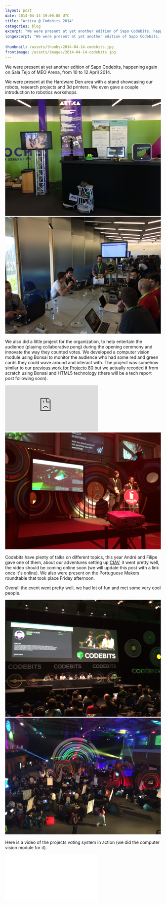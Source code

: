 ```yaml
---
layout: post
date: 2014-04-14 19:00:00 UTC
title: "Artica @ Codebits 2014"
categories: blog
excerpt: "We were present at yet another edition of Sapo Codebits, happening again on Sala Tejo of MEO Arena, from 10 to 12 April 2014."
longexcerpt: "We were present at yet another edition of Sapo Codebits, happening again on Sala Tejo of MEO Arena, from 10 to 12 April 2014."

thumbnail: /assets/thumbs/2014-04-14-codebits.jpg
frontimage: /assets/images/2014-04-14-codebits.jpg
---
```


We were present at yet another edition of Sapo Codebits, happening again on Sala Tejo of MEO Arena, from 10 to 12 April 2014.

We were present at the Hardware Den area with a stand showcasing our robots, research projects and 3d printers. We even gave a couple introduction to robotics workshops.

<img class="postimage" src="/assets/images/2014-04-14-codebits_1.jpg"/>

<img class="postimage" src="/assets/images/2014-04-14-codebits_5.jpg"/>

We also did a little project for the organization, to help entertain the audience (playing collaborative pong) during the opening ceremony and innovate the way they counted votes. We developed a computer vision module using Bonsai to monitor the audience who had some red and green cards they could wave around and interact with. The project was somehow similar to our <a href="http://artica.cc/projects/interactive/2013/09/26/audience-pong.html">previous work for Projecto 80</a> but we actually recoded it from scratch using Bonsai and HTML5 technology (there will be a tech report post following soon).

<div class="video-container"><iframe src="http://rd3.videos.sapo.pt/playhtml?file=http://rd3.videos.sapo.pt/NuRAWAms8dISgkdlJfny/mov/1" frameborder="0" allowfullscreen></iframe></div>


<img class="postimage" src="/assets/images/2014-04-14-codebits_3.jpg"/>

Codebits have plenty of talks on different topics, this year André and Filipe gave one of them, about our adventures setting up <a href="http://artica.cc/projects/interactive/2013/07/15/ciav-tech-report.html">CIAV</a>, it went pretty well, the video should be coming online soon (we will update this post with a link once it's online). We also were present on the Portuguese Makers roundtable that took place Friday afternoon.

Overall the event went pretty well, we had lot of fun and met some very cool people.

<img class="postimage" src="/assets/images/2014-04-14-codebits_4.jpg"/>

<img class="postimage" src="/assets/images/2014-04-14-codebits.jpg"/>

Here is a video of the projects voting system in action (we did the computer vision module for it).

<div class="video-container"><iframe src="//www.youtube.com/embed/KC0FbYL5YsE" frameborder="0" allowfullscreen></iframe></div>

